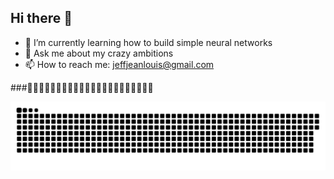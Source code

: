 ## Hi there 👋


- 🌱 I’m currently learning how to build simple neural networks
- 💬 Ask me about my crazy ambitions
- 📫 How to reach me: jeffjeanlouis@gmail.com

  


###🐍🐍🐍🐍🐍🐍🐍🐍🐍🐍🐍🐍🐍🐍🐍🐍🐍🐍🐍🐍🐍🐍


![GitHub Snake Dark](https://raw.githubusercontent.com/JeffJ-L/JeffJ-L/output/github-contribution-grid-snake-dark.svg?palette=github-dark)

